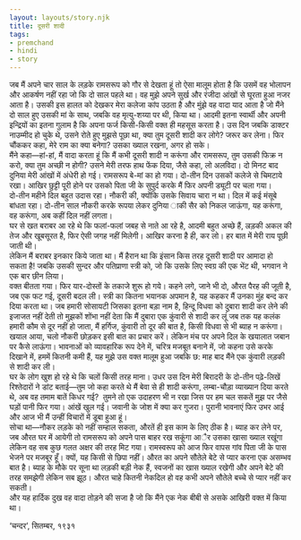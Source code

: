 ```yaml
---  
layout: layouts/story.njk  
title: दूसरी शादी  
tags:  
- premchand  
- hindi  
- story  
---  
```

    
जब मैं अपने चार साल के लड़के रामसरूप को गौर से देखता हूं तो ऐसा मालूम होता है कि उसमें वह भोलापन और आकर्षण नहीं रहा जो कि दो साल पहले था। वह मुझे अपने सुर्ख और रंजीदा आंखों से घूरता हुआ नजर आता है। उसकी इस हालत को देखकर मेरा कलेजा कांप उठता है और मुंझे वह वादा याद आता है जो मैंने दो साल हुए उसकी मां के साथ, जबकि वह मृत्यु-शय्या पर थी, किया था। आदमी इतना स्वार्थी और अपनी इन्द्रियों का इतना गुलाम है कि अपना फर्ज किसी-किसी वक्त ही महसूस करता है। उस दिन जबकि डाक्टर नाउम्मीद हो चुके थे, उसने रोते हुए मुझसे पूछा था, क्या तुम दूसरी शादी कर लोगे? जरूर कर लेना। फिर चौंककर कहा, मेरे राम का क्या बनेगा? उसका ख्याल रखना, अगर हो सके।  
मैंने कहा—हां-हां, मैं वादा करता हूं कि मैं कभी दूसरी शादी न करूंगा और रामसरूप, तुम उसकी फिक्र न करो, क्या तुम अच्छी न होगी? उसने मेरी तरफ हाथ फेंक दिया, जैसे कहा, लो अलविदा। दो मिनट बाद दुनिया मेरी आंखों में अंधेरी हो गई। रामसरूप बे-मां का हो गया। दो-तीन दिन उसकों कलेजे से चिमटाये रखा। आखिर छुट्टी पूरी होने पर उसको पिता जी के सुपुर्द करके मैं फिर अपनी ड्यूटी पर चला गया।  
दो-तीन महीने दिल बहुत उदास रहा। नौकरी की, क्योंकि उसके सिवाय चारा न था। दिल में कई मंसूबे बांधता रहा। दो-तीन साल नौकरी करके रूपया लेकर दुनिया ाकी सैर को निकल जाऊंगा, यह करूंगा, वह करूंगा, अब कहीं दिल नहीं लगता।  
घर से खत बराबर आ रहे थे कि फलां-फलां जबह से नाते आ रहे है, आदमी बहुत अच्छे हैं, ल्रड़की अकल की तेज और खूबसूरत है, फिर ऐसी जगह नहीं मिलेगी। आखिर करना है ही, कर लो। हर बात में मेरी राय पूछी जाती थी।  
लेकिन मैं बराबर इनकार किये जाता था। मैं हैरान था कि इंसान किस तरह दूसरी शादी पर आमादा हो सकता है! जबकि उसकी सुन्दर और पतिप्राणा स्त्री को, जो कि उसके लिए स्वग्र की एक भेंट थी, भगवान ने एक बार छीन लिया।  
वक्त बीतता गया। फिर यार-दोस्तों के तकाजे शुरू हो गये। कहने लगे, जाने भी दो, औरत पैरह की जूती है, जब एक फट गई, दूसरी बदल ली। स्त्री का कितना भयानक अपमान है, यह कहकर मैं उनका मुंह बन्द कर दिया करता था। जब हमारी सोसायटी जिसका इतना बड़ा नाम है, हिन्दू विधवा को दुबारा शादी कर लेने की इजाजत नहीं देती तो मुझकों शोंभा नहीं देता कि मैं दुबारा एक कुंवारी से शादी कर लूंं जब तक यह कलंक हमारी कौम से दूर नहीं हो जाता, मैं हर्गिज, कुंवारी तो दूर की बात है, किसी विधवा से भी ब्याह न करूंगा। खयाल आया, चलो नौकरी छोड़कर इसी बात का प्रचार करें। लेकिन मंच पर अपने दिल के खयालात जबान पर कैसे लाऊंगा। भावनाओं को व्यावहारिक रूप देने में, चरित्र मजबूत बनाने में, जो कहना उसे करके दिखाने में, हममें कितनी कमी हैं, यह मुझे उस वक्त मालूम हुआ जबकि छ: माह बाद मैंने एक कुंवारी लड़की से शादी कर ली।  
घर के लोग खुश हो रहे थे कि चलों किसी तरह माना। उधर उस दिन मेरी बिरादरी के दो-तीन पढ़े-लिखें रिश्तेदारों ने डांट बताई—तुम जो कहा करते थे मैं बेवा से ही शादी करूंगा, लम्बा-चौड़ा व्याख्यान दिया करते थे, अब वह तमाम बातें किधर गई?  तुमने तो एक उदाहरण भी न रखा जिस पर हम चल सकतें मुझ पर जैसे घड़ों पानी फिर गया। आंखें खुल गई। जवानी के जोश में क्या कर गुजरा। पुरानी भावनाएं फिर उभर आई और आज भी मैं उन्हीं विचारों में डूबा हुआ हूं।  
सोचा था—नौकर लड़के को नहीं सम्हाल सकता, औरतें ही इस काम के लिए ठीक है। ब्याह कर लेने पर, जब औरत घर में आयेगी तो रामसरूप को अपने पास बाहर रख सकूंगा आैर उसका खासा ख्याल रखूंगा लेकिन वह सब कुछ गलत अक्षर की तरह मिट गया। रामस्वरूप को आज फिर वापस गांव पिता जी के पास भेजने पर मजबूर हूँ। क्यों, यह किसी से छिपा नहीं। औरत का अपने सौतेले बेटे से प्यार करना एक असम्भव बात है। ब्याह के मौके पर सूना था लड़की बड़ी नेक हैं, स्वजनों का खास ख्याल रखेगी और अपने बेटे की तरह समझेगी लेकिन सब झूठ। औरत चाहे कितनी नेकदिल हो वह कभी अपने सौतेले बच्चे से प्यार नहीं कर सकती।  
और यह हार्दिक दुख वह वादा तोड़ने की सजा है जो कि मैंने एक नेक बीबी से असके आखिरी वक्त में किया था।  

‘चन्दर’, सितम्बर, १९३१  


    